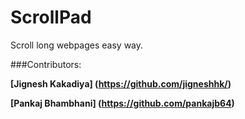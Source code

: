 ScrollPad
=========

Scroll long webpages easy way.

###Contributors:


**[Jignesh Kakadiya] (https://github.com/jigneshhk/)**

**[Pankaj Bhambhani] (https://github.com/pankajb64)**
